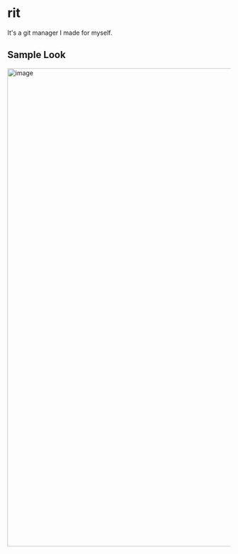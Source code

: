 # rit

It's a git manager I made for myself.

## Sample Look

<img width="1920" height="1080" alt="image" src="https://github.com/user-attachments/assets/8dd2c4d0-65a5-45d9-bb47-847fd23b4118" />
